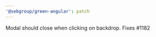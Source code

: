 ```yaml
---
'@sebgroup/green-angular': patch
---
```


Modal should close when clicking on backdrop. Fixes #1182
